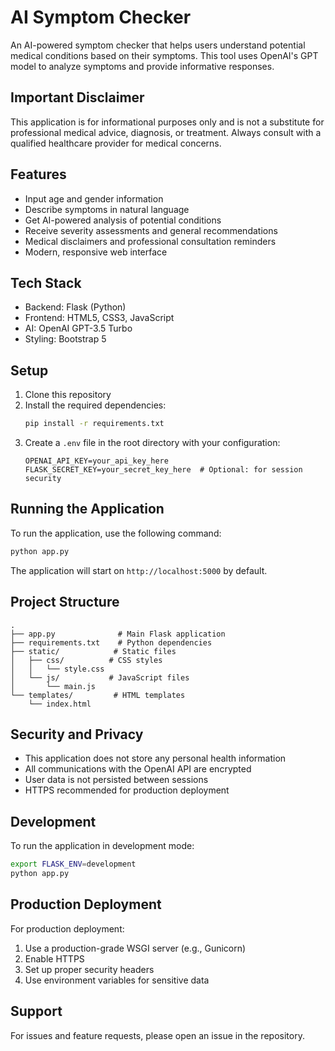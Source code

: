 # AI Symptom Checker

An AI-powered symptom checker that helps users understand potential medical conditions based on their symptoms. This tool uses OpenAI's GPT model to analyze symptoms and provide informative responses.

## Important Disclaimer

This application is for informational purposes only and is not a substitute for professional medical advice, diagnosis, or treatment. Always consult with a qualified healthcare provider for medical concerns.

## Features

- Input age and gender information
- Describe symptoms in natural language
- Get AI-powered analysis of potential conditions
- Receive severity assessments and general recommendations
- Medical disclaimers and professional consultation reminders
- Modern, responsive web interface

## Tech Stack

- Backend: Flask (Python)
- Frontend: HTML5, CSS3, JavaScript
- AI: OpenAI GPT-3.5 Turbo
- Styling: Bootstrap 5

## Setup

1. Clone this repository
2. Install the required dependencies:
   ```bash
   pip install -r requirements.txt
   ```
3. Create a `.env` file in the root directory with your configuration:
   ```
   OPENAI_API_KEY=your_api_key_here
   FLASK_SECRET_KEY=your_secret_key_here  # Optional: for session security
   ```

## Running the Application

To run the application, use the following command:
```bash
python app.py
```

The application will start on `http://localhost:5000` by default.

## Project Structure

```
.
├── app.py              # Main Flask application
├── requirements.txt    # Python dependencies
├── static/            # Static files
│   ├── css/          # CSS styles
│   │   └── style.css
│   └── js/           # JavaScript files
│       └── main.js
└── templates/         # HTML templates
    └── index.html
```

## Security and Privacy

- This application does not store any personal health information
- All communications with the OpenAI API are encrypted
- User data is not persisted between sessions
- HTTPS recommended for production deployment

## Development

To run the application in development mode:
```bash
export FLASK_ENV=development
python app.py
```

## Production Deployment

For production deployment:
1. Use a production-grade WSGI server (e.g., Gunicorn)
2. Enable HTTPS
3. Set up proper security headers
4. Use environment variables for sensitive data

## Support

For issues and feature requests, please open an issue in the repository. 